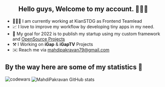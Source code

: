 <h2 align='center'>Hello guys, Welcome to my account. 👨🏻‍💻 </h2>

- 🙋🏻‍♂️ I am currently working at KianSTDG as Frontend Teamlead
- 📈 I love to improve my workflow by developing tiny apps in my need.
- 🔭 My goal for 2022 is to publish my startup using my custom framework and <u>OpenSource Projects</u>
- ⚒️ I Working on <b>iGap</b> & <b>iGapTV</b> Projects
- ✉️ Reach me via [mahdipakravan79@gmail.com](mailto:mahdipakravan79@gmail.com)

## By the way here are some of my statistics 🚀
<img src="https://www.codewars.com/users/mahdipakravan/badges/large" alt="codewars"/>
<img align='center' alt="MahdiPakravan GitHub stats" src='https://github-readme-stats.vercel.app/api?username=engpakravan&count_private=true&show-icons=true&theme=tokyonight' />
